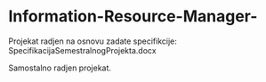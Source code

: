 # Information-Resource-Manager-


Projekat radjen na osnovu zadate specifikcije:  SpecifikacijaSemestralnogProjekta.docx

Samostalno radjen projekat.

